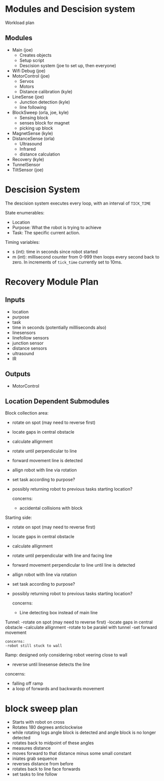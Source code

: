 # Modules and Descision system
Workload plan
## Modules
- Main (joe)
    - Creates objects
    - Setup script
    - Descision system (joe to set up, then everyone)
- Wifi Debug (joe)
- MotorControl (joe)
  - Servos
  - Motors
  - Distance calibration (kyle)
- LineSense (joe)
    - Junction detection (kyle)
    - line following
- BlockSweep (orla, joe, kyle)
    - Sensing block
    - senses block for magnet
    - picking up block
- MagnetSense (kyle)
- DistanceSense (orla)
    - Ultrasound
    - Infrared
    - distance calculation
- Recovery (kyle)
- TunnelSensor
- TiltSensor (joe)

# Descision System
The descision system executes every loop, with an interval of `TICK_TIME`

State enumerables:
 - Location
 - Purpose: What the robot is trying to achieve
 - Task: The specific current action.

 Timing variables:
 - s (int): time in seconds since robot started
 - m (int): millisecond counter from 0-999 then loops every second back to zero. In increments of `tick_time` currently set to 10ms.


# Recovery Module Plan
  ## Inputs
  - location
  - purpose
  - task
  - time in seconds (potentially millliseconds also)
  - linesensors
  - linefollow sensors
  - junction sensor
  - distance sensors
  - ultrasound
  - IR

  ## Outputs
  - MotorControl

  ## Location Dependent Submodules

  Block collection area:
  - rotate on spot (may need to reverse first)
  - locate gaps in central obstacle
  - calculate allignment
  - rotate until perpendicular to line
  - forward movement line is detected
  - allign robot with line via rotation
  - set task according to purpose?
  - possibly returning robot to previous tasks starting location?
      
    concerns:
    - accidental collisions with block

  Starting side:
  - rotate on spot (may need to reverse first)
  - locate gaps in central obstacle
  - calculate allignment
  - rotate until perpendicular with line and facing line
  - forward movement perpendicular to line until line is detected
  - allign robot with line via rotation
  - set task according to purpose? 
  - possibly returning robot to previous tasks starting location?

    concerns:
    - Line detecting box instead of main line

  Tunnel:
  -rotate on spot (may need to reverse first)
  -locate gaps in central obstacle
  -calculate allignment
  -rotate to be paralel with tunnel
  -set forward movement

    concerns:
    -robot still stuck to wall

  Ramp:
  designed only considering robot veering close to wall
  - reverse until linesense detects the line 
    
  concerns:
  - falling off ramp
  - a loop of forwards and backwards movement

# block sweep plan
 - Starts with robot on cross
 - Rotates 180 degrees anticlockwise
 - while rotating logs angle block is detected and angle block is no longer detected
 - rotates back to midpoint of these angles
 - measures distance
 - moves forward to that distance minus some small constant
 - iniates grab sequence
 - reverses distance from before
 - rotates back to line face forwards
 - set tasks to line follow


